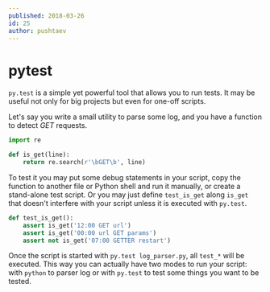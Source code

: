 ```yaml
---
published: 2018-03-26
id: 25
author: pushtaev
---
```


# pytest

`py.test` is a simple yet powerful tool that allows you to run tests.
It may be useful not only for big projects but even for one-off scripts.

Let's say you write a small utility to parse some log,
and you have a function to detect _GET_ requests.

```python {hide}
import re
```

```python {continue}
def is_get(line):
    return re.search(r'\bGET\b', line)
```

To test it you may put some debug statements in your script,
copy the function to another file or Python shell and run it manually,
or create a stand-alone test script.
Or you may just define `test_is_get` along `is_get`
that doesn't interfere with your script unless it is executed with `py.test`.

```python {continue}
def test_is_get():
    assert is_get('12:00 GET url')
    assert is_get('00:00 url GET params')
    assert not is_get('07:00 GETTER restart')
```

Once the script is started with `py.test log_parser.py`,
all `test_*` will be executed.
This way you can actually have two modes to run your script:
with `python` to parser log or with `py.test` to test some things
you want to be tested.
